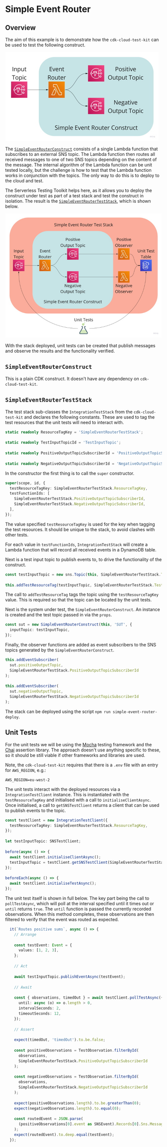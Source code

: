 # Simple Event Router

## Overview

The aim of this example is to demonstrate how the `cdk-cloud-test-kit` can be used to test the following construct.

![Diagram showing the Simple Event Router construct](https://raw.githubusercontent.com/andybalham/cdk-cloud-test-kit/main/examples/simple-event-router/images/SimpleEventRouter.jpg)

The [`SimpleEventRouterConstruct`](https://github.com/andybalham/cdk-cloud-test-kit/blob/main/examples/simple-event-router/SimpleEventRouterConstruct.ts) consists of a single Lambda function that subscribes to an external SNS topic. The Lambda function then routes all received messages to one of two SNS topics depending on the content of the message. The internal algorithm of the Lambda function can be unit tested locally, but the challenge is how to test that the Lambda function works in conjunction with the topics. The only way to do this is to deploy to the cloud and test.

The Serverless Testing Toolkit helps here, as it allows you to deploy the construct under test as part of a test stack and test the construct in isolation. The result is the [`SimpleEventRouterTestStack`](https://github.com/andybalham/cdk-cloud-test-kit/blob/main/examples/simple-event-router/SimpleEventRouterTestStack.ts), which is shown below.

![Diagram showing the Simple Event Router test stack](https://raw.githubusercontent.com/andybalham/cdk-cloud-test-kit/main/examples/simple-event-router/images/SimpleEventRouterTestStack.jpg)

With the stack deployed, unit tests can be created that publish messages and observe the results and the functionality verified.

## `SimpleEventRouterConstruct`

This is a plain CDK construct. It doesn't have any dependency on `cdk-cloud-test-kit`.

## `SimpleEventRouterTestStack`

The test stack sub-classes the `IntegrationTestStack` from the `cdk-cloud-test-kit` and declares the following constants. These are used to tag the test resources that the unit tests will need to interact with.

```TypeScript
static readonly ResourceTagKey = 'SimpleEventRouterTestStack';

static readonly TestInputTopicId = 'TestInputTopic';

static readonly PositiveOutputTopicSubscriberId = 'PositiveOutputTopicSubscriberFunction';

static readonly NegativeOutputTopicSubscriberId = 'NegativeOutputTopicSubscriberFunction';
```

In the constructor the first thing is to call the `super` constructor.

```TypeScript
super(scope, id, {
  testResourceTagKey: SimpleEventRouterTestStack.ResourceTagKey,
  testFunctionIds: [
    SimpleEventRouterTestStack.PositiveOutputTopicSubscriberId,
    SimpleEventRouterTestStack.NegativeOutputTopicSubscriberId,
  ],
});
```

The value specified `testResourceTagKey` is used for the key when tagging the test resources. It should be unique to the stack, to avoid clashes with other tests.

For each value in `testFunctionIds`, `IntegrationTestStack` will create a Lambda function that will record all received events in a DynamoDB table.

Next is a test input topic to publish events to, to drive the functionality of the construct.

```TypeScript
const testInputTopic = new sns.Topic(this, SimpleEventRouterTestStack.TestInputTopicId);

this.addTestResourceTag(testInputTopic, SimpleEventRouterTestStack.TestInputTopicId);
```

The call to `addTestResourceTag` tags the topic using the `testResourceTagKey` value. This is required so that the topic can be located by the unit tests.

Next is the system under test, the `SimpleEventRouterConstruct`. An instance is created and the test topic passed in via the `props`.

```TypeScript
const sut = new SimpleEventRouterConstruct(this, 'SUT', {
  inputTopic: testInputTopic,
});
```

Finally, the observer functions are added as event subscribers to the SNS topics generated by the `SimpleEventRouterConstruct`.

```TypeScript
this.addEventSubscriber(
  sut.positiveOutputTopic,
  SimpleEventRouterTestStack.PositiveOutputTopicSubscriberId
);

this.addEventSubscriber(
  sut.negativeOutputTopic,
  SimpleEventRouterTestStack.NegativeOutputTopicSubscriberId
);
```

The stack can be deployed using the script `npm run simple-event-router-deploy`.

## Unit Tests

For the unit tests we will be using the [Mocha](https://mochajs.org/) testing framework and the [Chai](https://www.chaijs.com/guide) assertion library. The approach doesn't use anything specific to these, so it should be still viable if other frameworks and libraries are used.

Note, the `cdk-cloud-test-kit` requires that there is a `.env` file with an entry for `AWS_REGION`, e.g.:

```
AWS_REGION=eu-west-2
```

The unit tests interact with the deployed resources via a `IntegrationTestClient` instance. This is instantiated with the `testResourceTagKey` and initialised with a call to `initialiseClientAsync`. Once initialised, a call to `getSNSTestClient` returns a client that can be used to publish events to the topic.

```TypeScript
const testClient = new IntegrationTestClient({
  testResourceTagKey: SimpleEventRouterTestStack.ResourceTagKey,
});

let testInputTopic: SNSTestClient;

before(async () => {
  await testClient.initialiseClientAsync();
  testInputTopic = testClient.getSNSTestClient(SimpleEventRouterTestStack.TestInputTopicId);
});

beforeEach(async () => {
  await testClient.initialiseTestAsync();
});
```

The unit test itself is shown in full below. The key part being the call to `pollTestAsync`, which will poll at the interval specified until it times out or `until` returns `true`. The `until` function is passed the currently recorded observations. When this method completes, these observations are then filtered to verify that the event was routed as expected.

```TypeScript
  it(`Routes positive sums`, async () => {
    // Arrange

    const testEvent: Event = {
      values: [1, 2, 3],
    };

    // Act

    await testInputTopic.publishEventAsync(testEvent);

    // Await

    const { observations, timedOut } = await testClient.pollTestAsync({
      until: async (o) => o.length > 0,
      intervalSeconds: 2,
      timeoutSeconds: 12,
    });

    // Assert

    expect(timedOut, 'timedOut').to.be.false;

    const positiveObservations = TestObservation.filterById(
      observations,
      SimpleEventRouterTestStack.PositiveOutputTopicSubscriberId
    );

    const negativeObservations = TestObservation.filterById(
      observations,
      SimpleEventRouterTestStack.NegativeOutputTopicSubscriberId
    );

    expect(positiveObservations.length).to.be.greaterThan(0);
    expect(negativeObservations.length).to.equal(0);

    const routedEvent = JSON.parse(
      (positiveObservations[0].event as SNSEvent).Records[0].Sns.Message
    );
    expect(routedEvent).to.deep.equal(testEvent);
  });
```
